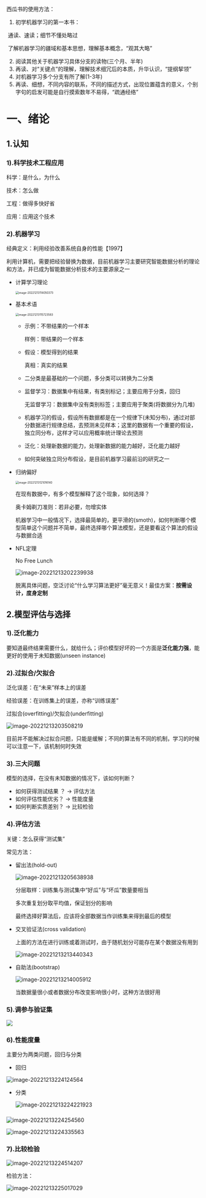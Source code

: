 西瓜书的使用方法：

1. 初学机器学习的第一本书：

​	通读、速读；细节不懂处略过

​	了解机器学习的疆域和基本思想，理解基本概念，“观其大略”

2. 阅读其他关于机器学习具体分支的读物(三个月、半年)
3. 再读、对“关键点”的理解，理解技术细冗后的本质，升华认识，“提纲挈领”
4. 对机器学习多个分支有所了解(1-3年)
5. 再读、细想，不同内容的联系，不同的描述方式，出现位置蕴含的意义，个别字句的启发可能是自行摸索数年不易得，“疏通经络”

# 一、绪论

## 1.认知

### 1).科学技术工程应用

科学：是什么，为什么

技术：怎么做

工程：做得多快好省

应用：应用这个技术

### 2).机器学习

经典定义：利用经验改善系统自身的性能【1997】

利用计算机，需要把经验替换为数据，目前机器学习主要研究智能数据分析的理论和方法，并已成为智能数据分析技术的主要源泉之一

- 计算学习理论

    <img src="watermelon_book_1.assets/image-20221213114050373.png" alt="image-20221213114050373" style="zoom:50%;" />

- 基本术语

    <img src="watermelon_book_1.assets/image-20221213115723583.png" alt="image-20221213115723583" style="zoom:50%;" />

    - 示例：不带结果的一个样本

        样例：带结果的一个样本

    - 假设：模型得到的结果

        真相：真实的结果

    - 二分类是最基础的一个问题，多分类可以转换为二分类

    - 监督学习：数据集中有结果，有类别标记；主要应用于分类，回归

        无监督学习：数据集中没有类别标签；主要应用于聚类(将数据分为几堆)

    - 机器学习的假设，假设所有数据都是在一个规律下(未知分布)，通过对部分数据进行规律总结，去预测未见样本；这里的数据有一个重要的假设，独立同分布，这样才可以应用概率统计理论去预测

    - 泛化：处理新数据的能力，处理新数据的能力越好，泛化能力越好

    - 如何突破独立同分布假设，是目前机器学习最前沿的研究之一

- 归纳偏好

    <img src="watermelon_book_1.assets/image-20221213121016140.png" alt="image-20221213121016140" style="zoom:50%;" />

    在现有数据中，有多个模型解释了这个现象，如何选择？

    奥卡姆剃刀准则：若非必要，勿增实体

    机器学习中一般情况下，选择最简单的，更平滑的(smoth)，如何判断哪个模型简单这个问题并不简单，最终选择哪个算法模型，还是要看这个算法的假设与数据合适
    
- NFL定理

    No Free Lunch 

    ![image-20221213202239938](watermelon_book_1.assets/image-20221213202239938.png)

    脱离具体问题，空泛讨论“什么学习算法更好”毫无意义！最佳方案：**按需设计，度身定制**

    

## 2.模型评估与选择

### 1).泛化能力

要知道最终结果需要什么，就给什么；评价模型好坏的一个方面是**泛化能力强**，能更好的使用于未知数据(unseen instance)

### 2).过拟合/欠拟合

泛化误差：在“未来”样本上的误差

经验误差：在训练集上的误差，亦称“训练误差”

过拟合(overfitting)/欠拟合(underfitting)

![image-20221213203508219](watermelon_book_1.assets/image-20221213203508219.png)

目前并不能解决过拟合问题，只能是缓解；不同的算法有不同的机制，学习的时候可以注意一下，该机制何时失效

### 3).三大问题

模型的选择，在没有未知数据的情况下，该如何判断？

- 如何获得测试结果 ？ -> 评估方法
- 如何评估性能优劣？ -> 性能度量
- 如何判断实质差别？ -> 比较检验

### 4).评估方法

关键：怎么获得“测试集”

常见方法：

- 留出法(hold-out)

    ![image-20221213205638938](watermelon_book_1.assets/image-20221213205638938.png)

    分层取样：训练集与测试集中“好瓜”与“坏瓜”数量要相当

    多次重复划分取平均值，保证划分的影响

    最终选择好算法后，应该将全部数据当作训练集来得到最后的模型

- 交叉验证法(cross validation)

    上面的方法在进行训练或着测试时，由于随机划分可能存在某个数据没有用到

    ![image-20221213213440343](watermelon_book_1.assets/image-20221213213440343.png)

- 自助法(bootstrap)

    ![image-20221213214005912](watermelon_book_1.assets/image-20221213214005912.png)

    当数据量很小或者数据分布改变影响很小时，这种方法很好用

### 5).调参与验证集

![](watermelon_book_1.assets/image-20221213221837784.png)

### 6).性能度量

主要分为两类问题，回归与分类

- 回归

![image-20221213224124564](watermelon_book_1.assets/image-20221213224124564.png)

- 分类

    ![image-20221213224221923](watermelon_book_1.assets/image-20221213224221923.png)

    

###  

![image-20221213224254560](watermelon_book_1.assets/image-20221213224254560.png)

![image-20221213224335563](watermelon_book_1.assets/image-20221213224335563.png)

### 7).比较检验

![image-20221213224514207](watermelon_book_1.assets/image-20221213224514207.png)

检验方法：

![image-20221213225017029](watermelon_book_1.assets/image-20221213225017029.png)